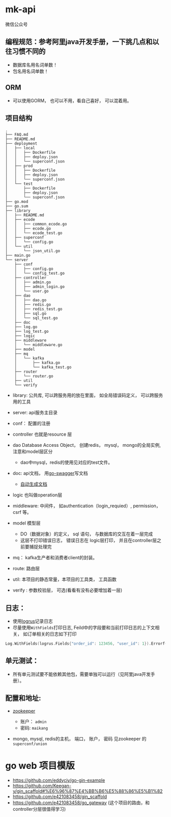 # mk-api
微信公众号

## 编程规范：参考阿里java开发手册，一下挑几点和以往习惯不同的

- 数据库名用名词单数！
- 包名用名词单数！



## ORM
- 可以使用GORM， 也可以不用，看自己喜好， 可以混着用。


## 项目结构

```
.
├── FAQ.md
├── README.md
├── deployment  
│   ├── local
│   │   ├── Dockerfile
│   │   ├── deploy.json
│   │   └── superconf.json
│   ├── prod
│   │   ├── Dockerfile
│   │   ├── deploy.json
│   │   └── superconf.json
│   └── test
│       ├── Dockerfile
│       ├── deploy.json
│       └── superconf.json
├── go.mod
├── go.sum
├── library
│   ├── README.md
│   ├── ecode
│   │   ├── common_ecode.go
│   │   ├── ecode.go
│   │   └── ecode_test.go
│   ├── superconf
│   │   └── config.go
│   └── util
│       └── json_util.go
├── main.go
└── server
    ├── conf
    │   ├── config.go
    │   └── config_test.go
    ├── controller
    │   ├── admin.go
    │   ├── admin_login.go
    │   └── user.go
    ├── dao
    │   ├── dao.go
    │   ├── redis.go
    │   ├── redis_test.go
    │   ├── sql.go
    │   └── sql_test.go
    ├── doc
    ├── log.go
    ├── log_test.go
    ├── logic
    ├── middleware
    │   └── middleware.go
    ├── model
    ├── mq
    │   └── kafka
    │       ├── kafka.go
    │       └── kafka_test.go
    ├── router
    │   └── router.go
    ├── util
    └── verify
```

- library: 公共库, 可以跨服务用的放在里面， 如全局错误码定义， 可以跨服务用的工具

- server: api服务主目录
- conf： 配置的注册
- controller 也就是resource 层
- dao Database Access Object， 创建redis， mysql， mongo的全局实例, 注意和model层区分
    - dao中mysql，redis的使用见对应的test文件。 
- doc: api文档， 用[go-swagger](https://goswagger.io/tutorial/todo-list.html)写文档
    - [自动生成文档](https://juejin.im/post/5b05138cf265da0ba7701a37)
- logic 也叫做operation层 
- middleware: 中间件， 如authentication（login_requied）, permission，csrf 等。 
- model 模型层
    - DO（数据对象）的定义， sql 语句， 与数据库的交互在着一层完成
    - 这层不打印错误日志， 错误日志在 logic层打印， 并且在controller层之前要捕捉处理完
- mq： kafka生产者和消费者client的封装。 
- route: 路由层
- util: 本项目的静态常量，本项目的工具类， 工具函数
- verify : 参数校验层， 可选(看看有没有必要增加着一层)


## 日志：
- 使用[logrus](https://github.com/sohlich/elogrus)记录日志
- 尽量使用`WithFields`打印日志, Feild中的字段要和当前打印日志的上下文相关， 如订单相关的日志如下打印

```go
Log.WithFields(logrus.Fields{"order_id": 123456, "user_id": 1}).Errorf("订单付款失败: err: %s", err)
```

## 单元测试：
 
- 所有单元测试要不能依赖其他包，需要单独可以运行（见阿里java开发手册）。 

## 配置和地址:

- [zookeeper](http://106.53.124.190:9090/login)
    - 账户： `admin`
    - 密码: `maikang`
    
- mongo, mysql, redis的主机， 端口， 账户， 密码 见zookeeper 的`superconf/union`


# go web 项目模版
 - https://github.com/eddycjy/go-gin-example
 - https://github.com/Keegan-y/gin_scaffold#%E6%96%87%E4%BB%B6%E5%88%86%E5%B1%82
 - https://github.com/e421083458/gin_scaffold
 - https://github.com/e421083458/go_gateway (这个项目的路由，和controller分层很值得学习)
 
 